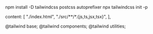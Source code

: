 <!-- Tailwind Css  -->

npm install -D tailwindcss postcss autoprefixer
npx tailwindcss init -p

content: [
  "./index.html",
  "./src/**/*.{js,ts,jsx,tsx}",
],

@tailwind base;
@tailwind components;
@tailwind utilities;